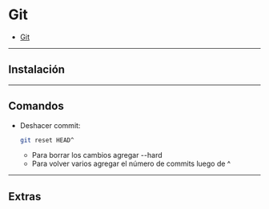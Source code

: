 # Git

- [Git](#git)

---

## Instalación

---

## Comandos

- Deshacer commit:

  ```sh
  git reset HEAD^
  ```

  - Para borrar los cambios agregar --hard
  - Para volver varios agregar el número de commits luego de ^

---

## Extras
